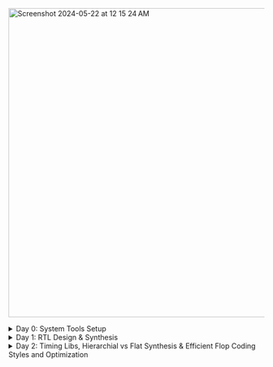 <img width="609" alt="Screenshot 2024-05-22 at 12 15 24 AM" src="https://github.com/c-dhanush-p/SFAL-VSD/assets/170220133/e5469bac-b816-4f91-8aee-23f27ee3d300"><details>
  <summary>Day 0: System Tools Setup</summary>
    <ul>
      <li>
        <details>
          <summary>Yosys</summary>
          <p>Instructions:</p>
          <pre>
$ git clone https://github.com/YosysHQ/yosys.git 
$ cd yosys 
$ sudo apt install make (If make is not installed please install it) 
$ sudo apt-get install build-essential clang bison flex \
  libreadline-dev gawk tcl-dev libffi-dev git \
  graphviz xdot pkg-config python3 libboost-system-dev \
  libboost-python-dev libboost-filesystem-dev zlib1g-dev
$ make config-gcc
$ make 
$ sudo make install

![image](https://github.com/c-dhanush-p/SFAL-VSD/assets/170220133/5f86b5da-7d96-44d2-8a8b-4772489f4bdf)
          </pre>
        </details>
      </li>
      <li>
         <details>
          <summary>Iverilog</summary>
          <p>Instructions:</p>
          <pre>
$ sudo apt-get install iverilog

![image](https://github.com/c-dhanush-p/SFAL-VSD/assets/170220133/3c51039d-231e-43d9-8c15-b641772ff0de)
          </pre>
        </details>
      </li>
      <li>
        <details>
          <summary>GTKWave</summary>
          <p>Instructions:</p>
          <pre>
$ sudo apt update
$ sudo apt install gtkwave

![image](https://github.com/c-dhanush-p/SFAL-VSD/assets/170220133/c76a1b61-9cc6-48c2-bf90-521534261f92)
![image](https://github.com/c-dhanush-p/SFAL-VSD/assets/170220133/3e3fcef3-7bd7-4871-aa75-d91b80c57d2a)
          </pre>
        </details>
      </li>
    </ul>
</details>
<!--End of Day 0-->
<details>
  <summary>Day 1: RTL Design & Synthesis </summary>
    <ul>
      <li>
        <details>
          <summary>Lab using Iverilog and GTKWave</summary>
          <p>Step 1</p>
          <pre>
            Load mux & its testbench to Iverilog.
            <img width="1232" alt="Screenshot 2024-05-20 at 5 53 58 PM" src="https://github.com/c-dhanush-p/SFAL-VSD/assets/170220133/ac9691e6-37c5-48d3-9a7b-791e065305d7">
            A file (a.out) is generated.
            <img width="1227" alt="Screenshot 2024-05-20 at 6 18 58 PM" src="https://github.com/c-dhanush-p/SFAL-VSD/assets/170220133/73d08cae-2730-4b28-99ac-117dbe313407">
          </pre>
          <p>Step 2</p>
          <pre>
            a.out file is executed.
            <img width="829" alt="Screenshot 2024-05-20 at 6 22 51 PM" src="https://github.com/c-dhanush-p/SFAL-VSD/assets/170220133/e0072702-71b4-4639-a23b-c59752776674">
            A .vcd file (tb_good_mux.vcd) that contains all the value changes is generated.
            <img width="1235" alt="Screenshot 2024-05-20 at 6 23 53 PM" src="https://github.com/c-dhanush-p/SFAL-VSD/assets/170220133/384cf76c-b95c-498a-8af1-78402293b5ec">
          </pre>
          <p>Step 3</p>
          <pre>
            Load the .vcd file into GTKWave generator.
            <img width="989" alt="Screenshot 2024-05-20 at 6 26 13 PM" src="https://github.com/c-dhanush-p/SFAL-VSD/assets/170220133/2325d877-1d28-44d5-8918-508ab3557fa1">
            The mux's behavior is analyzed on GTKWave
            <img width="1440" alt="Screenshot 2024-05-20 at 5 55 23 PM" src="https://github.com/c-dhanush-p/SFAL-VSD/assets/170220133/92fce9e8-1473-48f6-bd10-0170dfea0ee1">
          </pre>
        </details>
      </li>
      <li>
        <details>
          <summary>Lab using Yosys & Logic Synthesis</summary>
          <details>
            <summary>PART 1: Realising the Logic and Generating Library Specific Design</summary>
          <p>Step 1</p>
          <pre>
            Invoke Yosys by using command yosys
            <img width="728" alt="1" src="https://github.com/c-dhanush-p/SFAL-VSD/assets/170220133/511f0f1e-7d42-4ec1-865c-30033eaf2657">
          </pre>
          <p>Step 2</p>
          <pre>
            Read the library using read_liberty
            <img width="736" alt="2" src="https://github.com/c-dhanush-p/SFAL-VSD/assets/170220133/d9ab968a-7a51-4967-8d24-bedaf91ec5d4">
          </pre>
          <p>Step 3</p>
          <pre>
            Read the design using read_verilog
            <img width="726" alt="3" src="https://github.com/c-dhanush-p/SFAL-VSD/assets/170220133/7f13526a-9685-47bc-8088-0a543e154715">
          </pre>
          <p>Step 4</p>
          <pre>
            Define the module that needs to be synthesized
            <img width="300" alt="synth" src="https://github.com/c-dhanush-p/SFAL-VSD/assets/170220133/085dd68a-11ad-4eb3-be55-543975d6ea92">
          </pre>
          <p>Step 5</p>
          <pre>
            Use command show to view the design
            <img width="734" alt="4" src="https://github.com/c-dhanush-p/SFAL-VSD/assets/170220133/4a925efb-34f4-4c75-aa5c-a13701ef8128">
            <img width="472" alt="5" src="https://github.com/c-dhanush-p/SFAL-VSD/assets/170220133/208e05f3-a20c-497d-a82c-7d98a7853a79">
          </pre>
          <p>Step 6</p>
          <pre>
            Generate the netlist using abc command
            <img width="616" alt="Screenshot 2024-05-20 at 8 12 40 PM" src="https://github.com/c-dhanush-p/SFAL-VSD/assets/170220133/5be7431c-7507-47d7-83b0-fc377bd715f6">
            View the netlist info after execution
            <img width="892" alt="6" src="https://github.com/c-dhanush-p/SFAL-VSD/assets/170220133/1667a8f5-6170-4ee1-9ead-59ad4b5fa0d8">
          </pre>
          <p>Step 7</p>
          <pre>
            Use command show again to view the library specific design
            <img width="1355" alt="Screenshot 2024-05-20 at 8 14 31 PM" src="https://github.com/c-dhanush-p/SFAL-VSD/assets/170220133/8de63bd3-2131-4e56-8463-90a5a96642d1">
            View the design using library modules
            <img width="608" alt="7" src="https://github.com/c-dhanush-p/SFAL-VSD/assets/170220133/5245e764-c2de-4830-a35d-daea38089c90">
          </pre>          
        </details>
        <details>
            <summary>PART 2: Write the netlist & Modify to View Without Additional Attributes</summary>
          <p>Step 1</p>
          <pre>
            Write the netlist using command 'write_netlist'
            <img width="404" alt="Screenshot 2024-05-21 at 9 22 06 PM" src="https://github.com/c-dhanush-p/SFAL-VSD/assets/170220133/2bb73b22-1488-4cf5-9a74-910712431df5">
          </pre>
          <p>Step 2</p>
          <pre>
            View the netlist using command '!gvim'
            <img width="432" alt="Screenshot 2024-05-21 at 9 23 38 PM" src="https://github.com/c-dhanush-p/SFAL-VSD/assets/170220133/36b0d303-b002-41e3-9a27-adcd7684dcf0">
            The Generated Netlist:
            <img width="784" alt="Screenshot 2024-05-21 at 9 23 51 PM" src="https://github.com/c-dhanush-p/SFAL-VSD/assets/170220133/79d3bb51-99ee-4871-9e4e-b4376cc6935c">
          </pre>
          <p>Step 3</p>
          <pre>
            Generate a netlist without attributes using -noattr
            <img width="954" alt="Screenshot 2024-05-21 at 9 57 20 PM" src="https://github.com/c-dhanush-p/SFAL-VSD/assets/170220133/47c08fe2-b816-4d71-adff-8a305ba8f132">
          </pre>
          <p>Step 4</p>
          <pre>
            Use '!gvim' again to view the modified netlist
            <img width="432" alt="Screenshot 2024-05-21 at 9 23 38 PM" src="https://github.com/c-dhanush-p/SFAL-VSD/assets/170220133/c9f300fb-99d2-4263-9d6d-6f30834072c3">
            The Modified Netlist:
            <img width="781" alt="Screenshot 2024-05-21 at 9 34 05 PM" src="https://github.com/c-dhanush-p/SFAL-VSD/assets/170220133/ecc95ee1-9381-47fd-9b01-577e77fd55c0">
          </pre>
      </li>
    </ul>
  </details>
<!--End of Day 1-->
<details>
  <summary>Day 2: Timing Libs, Hierarchial vs Flat Synthesis & Efficient Flop Coding Styles and Optimization </summary>
    <ul>
      <li>
        <details>
          <summary>Introduction to Timing .libs</summary>
          <details>
            <summary>PART 1: Understanding the name of .libs</summary>
          <p>Step 1</p>
          <pre>
            View the library using 'gvim'
            <img width="1045" alt="Screenshot 2024-05-21 at 10 20 10 PM" src="https://github.com/c-dhanush-p/SFAL-VSD/assets/170220133/9a511f07-2aca-4e40-a8b0-930dfad2a10a">
            The Library:
            <img width="547" alt="Screenshot 2024-05-21 at 10 22 13 PM" src="https://github.com/c-dhanush-p/SFAL-VSD/assets/170220133/70919fd1-9bb1-424e-bebb-090657349b39">
          </pre>
          <p>Step 2</p>
          <pre>
            Reading the library name
            <img width="370" alt="Screenshot 2024-05-21 at 10 35 22 PM" src="https://github.com/c-dhanush-p/SFAL-VSD/assets/170220133/e0e42b16-19ce-42d4-831c-d463776317ac">
            From the name, 
            '130' refers to the technology being '130nm',
            'tt' refers to the library being a typical .lib,
            '025C' refers to the temperature, &
            '1v80' refers to the voltage.
            These give us the operating conditions of the cells in the library
          </pre>          
        </details>
        <details>
            <summary>PART 2: Understanding the cells in library</summary>
          <p>Step 1</p>
          <pre>
            'cell' refers to the beggining of a new cell
            Multiple cells in .lib:
            <img width="592" alt="Screenshot 2024-05-21 at 10 39 03 PM" src="https://github.com/c-dhanush-p/SFAL-VSD/assets/170220133/2d792ba9-5cc6-4bd7-8bab-3718225cf798">
          </pre>
          <p>Step 2</p>
          <pre>
            Attributes inside cell
            <img width="376" alt="Screenshot 2024-05-21 at 10 37 49 PM" src="https://github.com/c-dhanush-p/SFAL-VSD/assets/170220133/ac3682e7-079c-4fbf-8480-1290f9794bb3">
            Cell includes information about a cell's:
            - Leakage Power of different input combinations
            <img width="253" alt="Screenshot 2024-05-21 at 10 45 12 PM" src="https://github.com/c-dhanush-p/SFAL-VSD/assets/170220133/fefb7cbf-707f-427c-971a-78b12c5b14b1">
            - Area
            <img width="184" alt="Screenshot 2024-05-21 at 10 50 09 PM" src="https://github.com/c-dhanush-p/SFAL-VSD/assets/170220133/7aa8360b-55b8-4dda-b703-a03d18bc4b31">
            - Power ports
            <img width="380" alt="Screenshot 2024-05-21 at 10 52 28 PM" src="https://github.com/c-dhanush-p/SFAL-VSD/assets/170220133/7cb149fb-8353-46a3-a04b-7062ff3c1769">
            -Input Pins (input capacitance, internal power, transition & delay)
            <img width="1091" alt="Screenshot 2024-05-21 at 10 54 24 PM" src="https://github.com/c-dhanush-p/SFAL-VSD/assets/170220133/70c1b5ef-6baa-4765-b465-3da0998f3f7c">
          </pre>
        </details>
        </details>
        <details>
          <summary>Hierarchial vs Flat Synthesis</summary>
          <details>
            <summary>PART 1: Hierarchial Synthesiss</summary>
          <p>Step 1</p>
          <pre>
            Read the library
            <img width="736" alt="Screenshot 2024-05-22 at 12 00 54 AM" src="https://github.com/c-dhanush-p/SFAL-VSD/assets/170220133/f9547e34-b5cd-4c7b-af72-d67552ba0c8a">
          </pre>
          <p>Step 2</p>
          <pre>
            Read the verilog file
            <img width="738" alt="Screenshot 2024-05-22 at 12 08 15 AM" src="https://github.com/c-dhanush-p/SFAL-VSD/assets/170220133/82af6189-157e-4029-8ad7-a8936a0a27f6">
          </pre>          
          <p>Step 3</p>
          <pre>
            Define the module to be synthesized 
            <img width="347" alt="Screenshot 2024-05-22 at 12 11 25 AM" src="https://github.com/c-dhanush-p/SFAL-VSD/assets/170220133/ac72627f-c6b4-4876-8b41-14d83e0ef96c">
            View the design hierarchy:
            <img width="407" alt="Screenshot 2024-05-22 at 12 12 18 AM" src="https://github.com/c-dhanush-p/SFAL-VSD/assets/170220133/ec43f8fe-fab0-4f5b-b451-101013b8d780">
          </pre>
          <p>Step 4</p>
          <pre>
            Generate the netlist
            <img width="614" alt="Screenshot 2024-05-22 at 12 13 21 AM" src="https://github.com/c-dhanush-p/SFAL-VSD/assets/170220133/16402311-0504-42a8-b0e7-7342a86a26dc">
          </pre>
          <p>Step 5</p>
          <pre>
            run command 'show' to view the design
            <img width="1362" alt="Screenshot 2024-05-22 at 12 15 46 AM" src="https://github.com/c-dhanush-p/SFAL-VSD/assets/170220133/415a1018-68d4-4281-8e86-bbbdeacfbab2">
            <img width="609" alt="Screenshot 2024-05-22 at 12 15 24 AM" src="https://github.com/c-dhanush-p/SFAL-VSD/assets/170220133/f6ae7601-49e0-4c1a-b32e-25bd1e5bc372">
            As both submodule 1 and submodule 2 are instantiated seperately, hierachy is maintained and such design is a Hierarchial Design.
          </pre>
        </details>
        <details>
            <summary>PART 2: Flat Synthesis</summary>
          <p>Step 1</p>
          <pre>
            run command 'flatten' to write a flat netlist
            <img width="439" alt="Screenshot 2024-05-22 at 12 21 24 AM" src="https://github.com/c-dhanush-p/SFAL-VSD/assets/170220133/bfa29843-5c21-4dbe-8847-890bf82d5e58">
          </pre>
          <p>Step 2</p>
          <pre>
            Write the netlist to a .v file
            <img width="532" alt="Screenshot 2024-05-22 at 12 26 25 AM" src="https://github.com/c-dhanush-p/SFAL-VSD/assets/170220133/3fad90f2-389a-46ef-8a93-f03243f87190">
          </pre>
          <p>Step 3</p>
          <pre>
            View the netlist
            <img width="482" alt="Screenshot 2024-05-22 at 12 27 00 AM" src="https://github.com/c-dhanush-p/SFAL-VSD/assets/170220133/cf1e6b0f-2548-468c-9ed0-63bd2c3b8334">
            <img width="796" alt="Screenshot 2024-05-22 at 12 27 38 AM" src="https://github.com/c-dhanush-p/SFAL-VSD/assets/170220133/b838955e-d680-432f-8f6e-0e027a31ebbc">
            As we can see the sub-modules don't appear in the netlist indicating that the design has been flattened out
          </pre>
          <p>Step 4</p>
          <pre>
            Run command 'show' to view the flattened module
            <img width="1369" alt="Screenshot 2024-05-22 at 12 32 01 AM" src="https://github.com/c-dhanush-p/SFAL-VSD/assets/170220133/35553002-d975-4e24-9de8-1f0d4066c653">
          </pre>
        </details>
      </li>
    </ul>
  </details>
